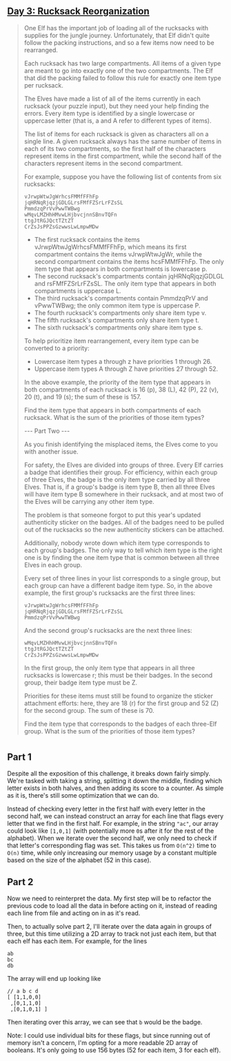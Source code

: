 ## [Day 3: Rucksack Reorganization](https://adventofcode.com/2022/day/3) ##

> One Elf has the important job of loading all of the rucksacks with supplies for the jungle journey. Unfortunately, that Elf didn't quite follow the packing instructions, and so a few items now need to be rearranged.
> 
> Each rucksack has two large compartments. All items of a given type are meant to go into exactly one of the two compartments. The Elf that did the packing failed to follow this rule for exactly one item type per rucksack.
> 
> The Elves have made a list of all of the items currently in each rucksack (your puzzle input), but they need your help finding the errors. Every item type is identified by a single lowercase or uppercase letter (that is, a and A refer to different types of items).
> 
> The list of items for each rucksack is given as characters all on a single line. A given rucksack always has the same number of items in each of its two compartments, so the first half of the characters represent items in the first compartment, while the second half of the characters represent items in the second compartment.
> 
> For example, suppose you have the following list of contents from six rucksacks:
> ```
> vJrwpWtwJgWrhcsFMMfFFhFp
> jqHRNqRjqzjGDLGLrsFMfFZSrLrFZsSL
> PmmdzqPrVvPwwTWBwg
> wMqvLMZHhHMvwLHjbvcjnnSBnvTQFn
> ttgJtRGJQctTZtZT
> CrZsJsPPZsGzwwsLwLmpwMDw
> ```
> * The first rucksack contains the items vJrwpWtwJgWrhcsFMMfFFhFp, which means its first compartment contains the items vJrwpWtwJgWr, while the second compartment contains the items hcsFMMfFFhFp. The only item type that appears in both compartments is lowercase p.
> * The second rucksack's compartments contain jqHRNqRjqzjGDLGL and rsFMfFZSrLrFZsSL. The only item type that appears in both compartments is uppercase L.
> * The third rucksack's compartments contain PmmdzqPrV and vPwwTWBwg; the only common item type is uppercase P.
> * The fourth rucksack's compartments only share item type v.
> * The fifth rucksack's compartments only share item type t.
> * The sixth rucksack's compartments only share item type s.
> 
> To help prioritize item rearrangement, every item type can be converted to a priority:
> 
> * Lowercase item types a through z have priorities 1 through 26.
> * Uppercase item types A through Z have priorities 27 through 52.
> 
> In the above example, the priority of the item type that appears in both compartments of each rucksack is 16 (p), 38 (L), 42 (P), 22 (v), 20 (t), and 19 (s); the sum of these is 157.
> 
> Find the item type that appears in both compartments of each rucksack. What is the sum of the priorities of those item types?
>
> --- Part Two ---
> 
> As you finish identifying the misplaced items, the Elves come to you with another issue.
> 
> For safety, the Elves are divided into groups of three. Every Elf carries a badge that identifies their group. For efficiency, within each group of three Elves, the badge is the only item type carried by all three Elves. That is, if a group's badge is item type B, then all three Elves will have item type B somewhere in their rucksack, and at most two of the Elves will be carrying any other item type.
> 
> The problem is that someone forgot to put this year's updated authenticity sticker on the badges. All of the badges need to be pulled out of the rucksacks so the new authenticity stickers can be attached.
> 
> Additionally, nobody wrote down which item type corresponds to each group's badges. The only way to tell which item type is the right one is by finding the one item type that is common between all three Elves in each group.
> 
> Every set of three lines in your list corresponds to a single group, but each group can have a different badge item type. So, in the above example, the first group's rucksacks are the first three lines:
>``` 
> vJrwpWtwJgWrhcsFMMfFFhFp
> jqHRNqRjqzjGDLGLrsFMfFZSrLrFZsSL
> PmmdzqPrVvPwwTWBwg
>```
> And the second group's rucksacks are the next three lines:
>```
> wMqvLMZHhHMvwLHjbvcjnnSBnvTQFn
> ttgJtRGJQctTZtZT
> CrZsJsPPZsGzwwsLwLmpwMDw
>```
> In the first group, the only item type that appears in all three rucksacks is lowercase r; this must be their badges. In the second group, their badge item type must be Z.
> 
> Priorities for these items must still be found to organize the sticker attachment efforts: here, they are 18 (r) for the first group and 52 (Z) for the second group. The sum of these is 70.
> 
> Find the item type that corresponds to the badges of each three-Elf group. What is the sum of the priorities of those item types?

#

## Part 1 ##

Despite all the exposition of this challenge, it breaks down fairly simply. We're tasked with taking a string, splitting it down the middle, finding which letter exists in both halves, and then adding its score to a counter. As simple as it is, there's still some optimization that we can do.

Instead of checking every letter in the first half with every letter in the second half, we can instead construct an array for each line that flags every letter that we find in the first half. For example, in the string `"ac"`, our array could look like `[1,0,1]` (with potentially more `0`s after it for the rest of the alphabet). When we iterate over the second half, we only need to check if that letter's corresponding flag was set. This takes us from `O(n^2)` time to `O(n)` time, while only increasing our memory usage by a constant multiple based on the size of the alphabet (52 in this case).

## Part 2 ##

Now we need to reinterpret the data. My first step will be to refactor the previous code to load all the data in before acting on it, instead of reading each line from file and acting on in as it's read.

Then, to actually solve part 2, I'll iterate over the data again in groups of three, but this time utilizing a 2D array to track not just each item, but that each elf has each item. For example, for the lines
```
ab
bc
db
```
The array will end up looking like
```
// a b c d
[ [1,1,0,0]
 ,[0,1,1,0]
 ,[0,1,0,1] ]
```
Then iterating over this array, we can see that `b` would be the badge.

Note: I could use individual bits for these flags, but since running out of memory isn't a concern, I'm opting for a more readable 2D array of booleans. It's only going to use 156 bytes (52 for each item, 3 for each elf).